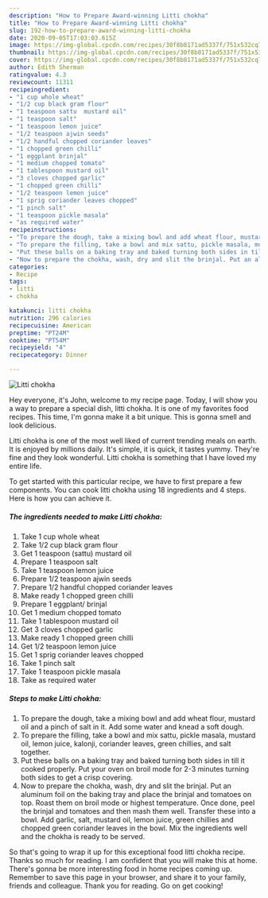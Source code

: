 ```yaml
---
description: "How to Prepare Award-winning Litti chokha"
title: "How to Prepare Award-winning Litti chokha"
slug: 192-how-to-prepare-award-winning-litti-chokha
date: 2020-09-05T17:03:03.615Z
image: https://img-global.cpcdn.com/recipes/30f8b8171ad5337f/751x532cq70/litti-chokha-recipe-main-photo.jpg
thumbnail: https://img-global.cpcdn.com/recipes/30f8b8171ad5337f/751x532cq70/litti-chokha-recipe-main-photo.jpg
cover: https://img-global.cpcdn.com/recipes/30f8b8171ad5337f/751x532cq70/litti-chokha-recipe-main-photo.jpg
author: Edith Sherman
ratingvalue: 4.3
reviewcount: 11311
recipeingredient:
- "1 cup whole wheat"
- "1/2 cup black gram flour"
- "1 teaspoon sattu  mustard oil"
- "1 teaspoon salt"
- "1 teaspoon lemon juice"
- "1/2 teaspoon ajwin seeds"
- "1/2 handful chopped coriander leaves"
- "1 chopped green chilli"
- "1 eggplant brinjal"
- "1 medium chopped tomato"
- "1 tablespoon mustard oil"
- "3 cloves chopped garlic"
- "1 chopped green chilli"
- "1/2 teaspoon lemon juice"
- "1 sprig coriander leaves chopped"
- "1 pinch salt"
- "1 teaspoon pickle masala"
- "as required water"
recipeinstructions:
- "To prepare the dough, take a mixing bowl and add wheat flour, mustard oil and a pinch of salt in it. Add some water and knead a soft dough."
- "To prepare the filling, take a bowl and mix sattu, pickle masala, mustard oil, lemon juice, kalonji, coriander leaves, green chillies, and salt together."
- "Put these balls on a baking tray and baked turning both sides in till it cooked properly. Put your oven on broil mode for 2-3 minutes turning both sides to get a crisp covering."
- "Now to prepare the chokha, wash, dry and slit the brinjal. Put an aluminum foil on the baking tray and place the brinjal and tomatoes on top. Roast them on broil mode or highest temperature. Once done, peel the brinjal and tomatoes and then mash them well. Transfer these into a bowl. Add garlic, salt, mustard oil, lemon juice, green chillies and chopped green coriander leaves in the bowl. Mix the ingredients well and the chokha is ready to be served."
categories:
- Recipe
tags:
- litti
- chokha

katakunci: litti chokha 
nutrition: 296 calories
recipecuisine: American
preptime: "PT24M"
cooktime: "PT54M"
recipeyield: "4"
recipecategory: Dinner

---
```



![Litti chokha](https://img-global.cpcdn.com/recipes/30f8b8171ad5337f/751x532cq70/litti-chokha-recipe-main-photo.jpg)

Hey everyone, it's John, welcome to my recipe page. Today, I will show you a way to prepare a special dish, litti chokha. It is one of my favorites food recipes. This time, I'm gonna make it a bit unique. This is gonna smell and look delicious.



Litti chokha is one of the most well liked of current trending meals on earth. It is enjoyed by millions daily. It's simple, it is quick, it tastes yummy. They're fine and they look wonderful. Litti chokha is something that I have loved my entire life.


To get started with this particular recipe, we have to first prepare a few components. You can cook litti chokha using 18 ingredients and 4 steps. Here is how you can achieve it.

<!--inarticleads1-->

##### The ingredients needed to make Litti chokha:

1. Take 1 cup whole wheat
1. Take 1/2 cup black gram flour
1. Get 1 teaspoon (sattu)  mustard oil
1. Prepare 1 teaspoon salt
1. Take 1 teaspoon lemon juice
1. Prepare 1/2 teaspoon ajwin seeds
1. Prepare 1/2 handful chopped coriander leaves
1. Make ready 1 chopped green chilli
1. Prepare 1 eggplant/ brinjal
1. Get 1 medium chopped tomato
1. Take 1 tablespoon mustard oil
1. Get 3 cloves chopped garlic
1. Make ready 1 chopped green chilli
1. Get 1/2 teaspoon lemon juice
1. Get 1 sprig coriander leaves chopped
1. Take 1 pinch salt
1. Take 1 teaspoon pickle masala
1. Take as required water




<!--inarticleads2-->

##### Steps to make Litti chokha:

1. To prepare the dough, take a mixing bowl and add wheat flour, mustard oil and a pinch of salt in it. Add some water and knead a soft dough.
1. To prepare the filling, take a bowl and mix sattu, pickle masala, mustard oil, lemon juice, kalonji, coriander leaves, green chillies, and salt together.
1. Put these balls on a baking tray and baked turning both sides in till it cooked properly. Put your oven on broil mode for 2-3 minutes turning both sides to get a crisp covering.
1. Now to prepare the chokha, wash, dry and slit the brinjal. Put an aluminum foil on the baking tray and place the brinjal and tomatoes on top. Roast them on broil mode or highest temperature. Once done, peel the brinjal and tomatoes and then mash them well. Transfer these into a bowl. Add garlic, salt, mustard oil, lemon juice, green chillies and chopped green coriander leaves in the bowl. Mix the ingredients well and the chokha is ready to be served.




So that's going to wrap it up for this exceptional food litti chokha recipe. Thanks so much for reading. I am confident that you will make this at home. There's gonna be more interesting food in home recipes coming up. Remember to save this page in your browser, and share it to your family, friends and colleague. Thank you for reading. Go on get cooking!
